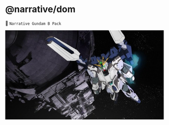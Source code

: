 # @narrative/dom

🤖 `Narrative Gundam B Pack`

<img src="../../public/images/narrative-gundam-b-pack.jpg" alt="Narrative">